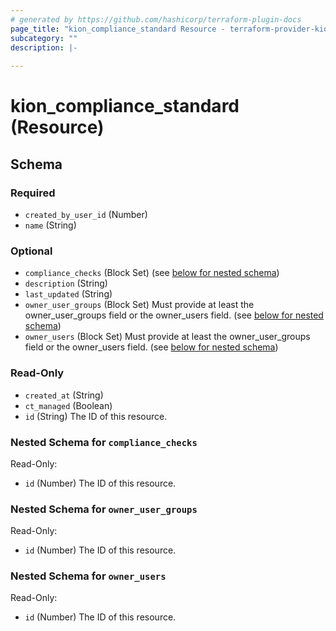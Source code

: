 ```yaml
---
# generated by https://github.com/hashicorp/terraform-plugin-docs
page_title: "kion_compliance_standard Resource - terraform-provider-kion"
subcategory: ""
description: |-
  
---
```


# kion_compliance_standard (Resource)





<!-- schema generated by tfplugindocs -->
## Schema

### Required

- `created_by_user_id` (Number)
- `name` (String)

### Optional

- `compliance_checks` (Block Set) (see [below for nested schema](#nestedblock--compliance_checks))
- `description` (String)
- `last_updated` (String)
- `owner_user_groups` (Block Set) Must provide at least the owner_user_groups field or the owner_users field. (see [below for nested schema](#nestedblock--owner_user_groups))
- `owner_users` (Block Set) Must provide at least the owner_user_groups field or the owner_users field. (see [below for nested schema](#nestedblock--owner_users))

### Read-Only

- `created_at` (String)
- `ct_managed` (Boolean)
- `id` (String) The ID of this resource.

<a id="nestedblock--compliance_checks"></a>
### Nested Schema for `compliance_checks`

Read-Only:

- `id` (Number) The ID of this resource.


<a id="nestedblock--owner_user_groups"></a>
### Nested Schema for `owner_user_groups`

Read-Only:

- `id` (Number) The ID of this resource.


<a id="nestedblock--owner_users"></a>
### Nested Schema for `owner_users`

Read-Only:

- `id` (Number) The ID of this resource.



